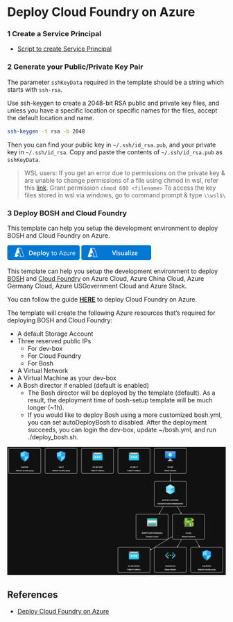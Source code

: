 # Deploy Cloud Foundry on Azure

### 1 Create a Service Principal
* [Script to create Service Principal](../src/create-service-principal.sh)

### 2 Generate your Public/Private Key Pair
The parameter `sshKeyData` required in the template should be a string which starts with `ssh-rsa`.

Use ssh-keygen to create a 2048-bit RSA public and private key files, and unless you have a specific location or specific names for the files, accept the default location and name.

```bash
ssh-keygen -t rsa -b 2048
```

Then you can find your public key in `~/.ssh/id_rsa.pub`, and your private key in `~/.ssh/id_rsa`. Copy and paste the contents of `~/.ssh/id_rsa.pub` as `sshKeyData`.

> WSL users: If you get an error due to permissions on the private key & are unable to change permissions of a file using chmod in wsl, refer this [link](https://www.reddit.com/r/bashonubuntuonwindows/comments/ovmlk3/unable_to_change_permissions_of_a_file_using/). Grant permission `chmod 600 <filename>` To access the key files stored in wsl via windows, go to command prompt & type `\\wsl$\`

### 3 Deploy BOSH and Cloud Foundry
This template can help you setup the development environment to deploy BOSH and Cloud Foundry on Azure.

[![Deploy To Azure](https://raw.githubusercontent.com/abhinabsarkar/cloud-foundry/main/images/deploytoazure.png?sanitize=true)](https://portal.azure.com/#create/Microsoft.Template/uri/https%3A%2F%2Fraw.githubusercontent.com%2Fabhinabsarkar%2Fcloud-foundry%2Fmain%2Fsrc%2Fbosh-setup%2Fazuredeploy.json)  [![Visualize](https://raw.githubusercontent.com/abhinabsarkar/cloud-foundry/main/images/visualizebutton.png?sanitize=true)](http://armviz.io/#/?load=https%3A%2F%2Fraw.githubusercontent.com%2Fabhinabsarkar%2Fcloud-foundry%2Fmain%2Fsrc%2Fbosh-setup%2Fazuredeploy.json)

This template can help you setup the development environment to deploy [BOSH](http://bosh.io/) and [Cloud Foundry](https://www.cloudfoundry.org/) on Azure Cloud, Azure China Cloud, Azure Germany Cloud, Azure USGovernment Cloud and Azure Stack.

You can follow the guide [**HERE**](https://github.com/cloudfoundry-incubator/bosh-azure-cpi-release/blob/master/docs/guidance.md) to deploy Cloud Foundry on Azure.

The template will create the following Azure resources that’s required for deploying BOSH and Cloud Foundry:

* A default Storage Account
* Three reserved public IPs
  * For dev-box
  * For Cloud Foundry
  * For Bosh
* A Virtual Network
* A Virtual Machine as your dev-box
* A Bosh director if enabled (default is enabled)
    * The Bosh director will be deployed by the template (default). As a result, the deployment time of bosh-setup template will be much longer (~1h).
    * If you would like to deploy Bosh using a more customized bosh.yml, you can set autoDeployBosh to disabled. After the deployment succeeds, you can login the dev-box, update ~/bosh.yml, and run ./deploy_bosh.sh.

![alt txt](/images/bosh-setup-arm-template-v2.7.0-visualizer.png)

## References
* [Deploy Cloud Foundry on Azure](https://github.com/cloudfoundry/bosh-azure-cpi-release/tree/master/docs)